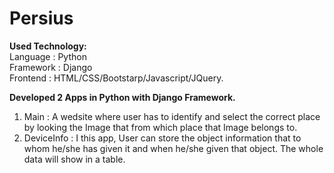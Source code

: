 # Persius
<b>Used Technology:</b><br>
  Language  : Python<br>
  Framework : Django<br>
  Frontend  : HTML/CSS/Bootstarp/Javascript/JQuery.<br>
  
<b>Developed 2 Apps in Python with Django Framework.</b><br>
  1. Main : A wedsite where user has to identify and select the correct place by looking the Image that from which place that Image belongs to.
  2. DeviceInfo : I this app, User can store the object information that to whom he/she has given it and when he/she given that object. The whole data will show in a table.
